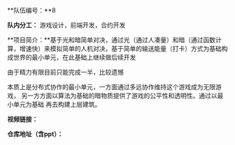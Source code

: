 **队伍编号：**8

**队内分工：** 游戏设计，前端开发，合约开发

**项目简介：**基于光和暗简单对决，通过光（通过人凑量）和暗（通过函数计算，增速快）来模拟简单的人机对决，基于简单的输送能量（打卡）方式为基础构成世界的最小单元，在此基础上继续做后续开发

由于精力有限目前只能完成一半，比较遗憾

本质上是分布式协作的最小单元，一方面通过多远协作维持这个游戏成为无限游戏，
另一方方面以算法为基础的暗物质提供了游戏的公平性和透明性。通过以最小单元为基础
再去构建上层建筑。

**视频链接：**

**仓库地址（含ppt）：**



